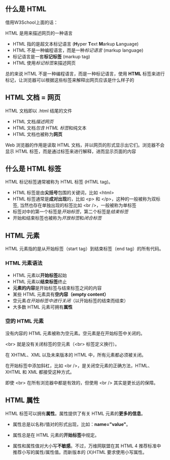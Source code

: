 ## 什么是 HTML

借用W3School上面的话：

HTML 是用来描述网页的一种语言

- HTML 指的是超文本标记语言 (**H**yper **T**ext **M**arkup **L**anguage)
- HTML 不是一种编程语言，而是一种*标记语言* (markup language)
- 标记语言是一套**标记标签** (markup tag)
- HTML 使用*标记标签*来描述网页

总的来说 HTML 不是一种编程语言，而是一种标记语言，使用 **HTML** 标签来进行标记，让浏览器可以根据这些标签来解释出网页应该是什么样子的

## HTML 文档 = 网页

HTML 文档即以 .html 结尾的文件

- HTML 文档*描述网页*
- HTML 文档*包含 HTML 标签*和纯文本
- HTML 文档也被称为**网页**

Web 浏览器的作用是读取 HTML 文档，并以网页的形式显示出它们。浏览器不会显示 HTML 标签，而是通过标签来进行解释，进而显示页面的内容

## 什么是 HTML 标签

HTML 标记标签通常被称为 HTML 标签 (HTML tag)。

- HTML 标签是由**尖括号**包围的关键词，比如 \<html>
- HTML 标签通常是**成对出现**的，比如 \<p> 和 \</p>，这种的一般被称为双标签, 当然也存在单独出现的标签比如 \<br />，一般被称为单标签
- 标签对中的第一个标签是*开始标签*，第二个标签是*结束标签*
- 开始和结束标签也被称为*开放标签*和*闭合标签*

## HTML 元素

HTML 元素指的是从开始标签（start tag）到结束标签（end tag）的所有代码。

### HTML 元素语法

- HTML 元素以**开始标签**起始
- HTML 元素以**结束标签**终止
- **元素的内容**是开始标签与结束标签之间的内容
- 某些 HTML 元素具有**空内容（empty content）**
- 空元素*在开始标签中进行关闭*（以开始标签的结束而结束）
- 大多数 HTML 元素可拥有**属性**

### 空的 HTML 元素

没有内容的 HTML 元素被称为空元素。空元素是在开始标签中关闭的。

\<br> 就是没有关闭标签的空元素（\<br> 标签定义换行）。

在 XHTML、XML 以及未来版本的 HTML 中，所有元素都必须被关闭。

在开始标签中添加斜杠，比如 \<br />，是关闭空元素的正确方法，HTML、XHTML 和 XML 都接受这种方式。

即使 \<br> 在所有浏览器中都是有效的，但使用 \<br /> 其实是更长远的保障。

## HTML 属性

HTML 标签可以拥有**属性**。属性提供了有关 HTML 元素的**更多的信息**。

- 属性总是以名称/值对的形式出现，比如：**name="value"**。

- 属性总是在 HTML 元素的**开始标签**中规定。

- 属性和属性值对大小写**不敏感**。不过，万维网联盟在其 HTML 4 推荐标准中推荐小写的属性/属性值。而新版本的 (X)HTML 要求使用小写属性。